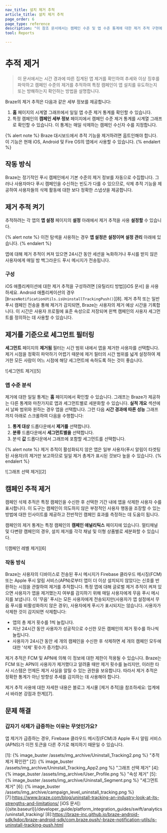 ```yaml
---
nav_title: 설치 제거 추적
article_title: 설치 제거 추적
page_order: 6
page_type: reference
description: "이 참조 문서에서는 캠페인 수준 및 앱 수준 통계에 대한 제거 추적 구현에 대해 설명합니다."
tool: Reports

---
```


# 추적 제거

> 이 문서에서는 시간 경과에 따른 집계된 앱 제거를 확인하여 추세와 이상 징후를 파악하고 캠페인 수준의 제거를 추적하여 특정 캠페인이 앱 설치를 유도하는지 또는 방해하는지 확인하는 방법을 설명합니다.

Braze의 제거 추적은 다음과 같은 세부 정보를 제공합니다:

1. **홈** 페이지의 시계열 그래프에서 일일 앱 수준 제거 통계를 확인할 수 있습니다.
2. 특정 캠페인의 **캠페인 세부 정보** 페이지에서 캠페인 수준 제거 통계를 시계열 그래프로 확인할 수 있습니다. 이 통계는 매일 삭제하는 캠페인 수신자 수를 지정합니다.

{% alert note %}
Braze 대시보드에서 추적 기능을 제거하려면 옵트인해야 합니다. 이 기능은 현재 iOS, Android 및 Fire OS의 앱에서 사용할 수 있습니다.
{% endalert %}

## 작동 방식

Braze는 정기적인 푸시 캠페인에서 기본 수준의 제거 정보를 자동으로 수집합니다. 그러나 사용자마다 푸시 캠페인을 수신하는 빈도가 다를 수 있으므로, 삭제 추적 기능을 제공하여 사용자들의 삭제 활동에 대한 보다 정확한 스냅샷을 제공합니다.

## 제거 추적 켜기

추적하려는 각 앱의 **앱 설정** 페이지의 **설정** 아래에서 제거 추적을 사용 **설정할** 수 있습니다.

{% alert note %}
이전 탐색을 사용하는 경우 **앱 설정은** **설정이며** **설정 관리** 아래에 있습니다.
{% endalert %}

앱에 대해 제거 추적이 켜져 있으면 24시간 동안 세션을 녹화하거나 푸시를 받지 않은 사용자에게 매일 밤 백그라운드 푸시 메시지가 전송됩니다.

### 구성

iOS 애플리케이션에 대한 제거 추적을 구성하려면 \[유틸리티 방법]\[iOS 문서] 을 사용하세요. Android 애플리케이션의 경우 \[`BrazeNotificationUtils.isUninstallTrackingPush()`][8]. 제거 추적 또는 일반 푸시 캠페인 전송을 통해 제거가 감지되면, Braze는 사용자의 제거 예상 시간을 기록합니다. 이 시간은 사용자 프로필에 표준 속성으로 저장되며 윈백 캠페인의 사용자 세그먼트를 정의하는 데 사용할 수 있습니다.

## 제거를 기준으로 세그먼트 필터링

**세그먼트** 페이지의 **제거됨** 필터는 시간 범위 내에서 앱을 제거한 사용자를 선택합니다. 제거 시점을 정확히 파악하기 어렵기 때문에 제거 필터의 시간 범위를 넓게 설정하여 제거한 모든 사람이 어느 시점에 해당 세그먼트에 속하도록 하는 것이 좋습니다.

![세그먼트 제거][5]

### 앱 수준 분석

제거에 대한 일일 통계는 **홈** 페이지에서 확인할 수 있습니다. 그래프는 Braze가 제공하는 다른 통계와 마찬가지로 앱과 세그먼트별로 세분화할 수 있습니다. **실적 개요** 섹션에서 날짜 범위와 원하는 경우 앱을 선택합니다. 그런 다음 **시간 경과에 따른 성능** 그래프까지 아래로 스크롤하여 다음을 수행합니다:

1. **통계 대상** 드롭다운에서 **제거를** 선택합니다.
2. **분류** 드롭다운에서 **세그먼트별을** 선택합니다.
3. 분석 **값** 드롭다운에서 그래프에 포함할 세그먼트를 선택합니다.

{% alert note %}
제거 추적이 활성화되지 않은 앱은 일부 사용자(푸시 알림이 타겟팅된 사용자)의 제거만 보고하므로 일일 제거 총계가 표시된 것보다 높을 수 있습니다.
{% endalert %}

![그래프 선택 제거][2]

## 캠페인 추적 제거

캠페인 삭제 추적은 특정 캠페인을 수신한 후 선택한 기간 내에 앱을 삭제한 사용자 수를 표시합니다. 이 도구는 캠페인이 의도하지 않은 부정적인 사용자 행동을 조장할 수 있는 방법에 대한 인사이트를 제공하고 전반적인 캠페인 효과를 측정하는 데 도움이 됩니다.

캠페인의 제거 통계는 특정 캠페인의 **캠페인 애널리틱스** 페이지에 있습니다. 멀티채널 및 다변량 캠페인의 경우, 설치 제거를 각각 채널 및 이형 상품별로 세분화할 수 있습니다.

![캠페인 레벨 제거][6]

### 작동 방식

Braze는 사용자의 디바이스로 전송된 푸시 메시지가 Firebase 클라우드 메시징(FCM) 또는 Apple 푸시 알림 서비스(APN)로부터 앱이 더 이상 설치되지 않았다는 신호를 반환하는 시점을 관찰하여 제거를 추적합니다. 특정 앱에 대해 글로벌 제거 추적이 켜져 있으면 사용자가 앱을 제거했는지 여부를 감지하기 위해 매일 사용자에게 무음 푸시 메시지를 보냅니다. 이 '무음' 푸시는 모든 사용자에게 전송되지만(사용자가 앱 설정에서 무음 푸시를 비활성화하지 않은 경우), 사용자에게 푸시가 표시되지는 않습니다. 사용자가 삭제한 것이 감지되면 삭제합니다:

* 앱의 총 제거 횟수를 1씩 늘립니다.
* 지난 24시간 동안 사용자가 성공적으로 수신한 모든 캠페인의 제거 횟수를 하나씩 늘립니다.
* 사용자가 24시간 동안 세 개의 캠페인을 수신한 후 삭제하면 세 개의 캠페인 모두에 대한 '삭제' 횟수가 증가합니다.

제거 추적은 FCM 및 APN에 의해 이 정보에 대한 제한이 적용될 수 있습니다. Braze는 FCM 또는 APN이 사용자가 제거했다고 알려줄 때만 제거 횟수를 늘리지만, 이러한 타사 시스템은 언제든 제거 사실을 알릴 수 있는 권한을 보유합니다. 따라서 제거 추적은 정확한 통계가 아닌 방향성 추세를 감지하는 데 사용해야 합니다.

제거 추적 사용에 대한 자세한 내용은 블로그 게시물 \[제거 추적]을 참조하세요: 업계에서 바라본 강점과 한계][7].

## 문제 해결

### 갑자기 삭제가 급증하는 이유는 무엇인가요?

앱 제거가 급증하는 경우, Firebase 클라우드 메시징(FCM)과 Apple 푸시 알림 서비스(APNS)가 이전 토큰을 다른 주기로 해지하기 때문일 수 있습니다. 

[1]: {% image_buster /assets/img_archive/Uninstall_Tracking2.png %} "추적 제거 확인란"
[2]: {% image_buster /assets/img_archive/Uninstall_Tracking_App2.png %} "그래프 선택 제거"
[4]: {% image_buster /assets/img_archive/User_Profile.png %} "속성 제거"
[5]: {% image_buster /assets/img_archive/Uninstall_Segment.png %} "세그먼트 제거"
[6]: {% image_buster /assets/img_archive/campaign_level_uninstall_tracking.png %}
[7]:https://www.braze.com/blog/uninstall-tracking-an-industry-look-at-its-strengths-and-limitations/
\[iOS 문서]: {{site.baseurl}}/developer_guide/platform_integration_guides/swift/analytics/uninstall_tracking/
[8]:https://braze-inc.github.io/braze-android-sdk/kdoc/braze-android-sdk/com.braze.push/-braze-notification-utils/is-uninstall-tracking-push.html
